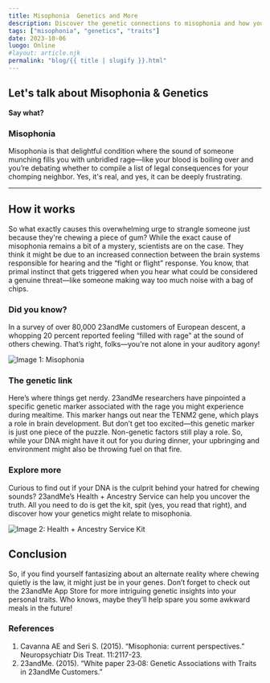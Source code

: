 ```yaml
---
title: Misophonia  Genetics and More 
description: Discover the genetic connections to misophonia and how your DNA could be wreaking havoc on your sanity.  
tags: ["misophonia", "genetics", "traits"]  
date: 2023-10-06  
luogo: Online  
#layout: article.njk  
permalink: "blog/{{ title | slugify }}.html"  
---
```


## Let's talk about Misophonia & Genetics

**Say what?**  
### Misophonia  
Misophonia is that delightful condition where the sound of someone munching fills you with unbridled rage—like your blood is boiling over and you’re debating whether to compile a list of legal consequences for your chomping neighbor. Yes, it's real, and yes, it can be deeply frustrating.

* * *

## How it works

So what exactly causes this overwhelming urge to strangle someone just because they're chewing a piece of gum? While the exact cause of misophonia remains a bit of a mystery, scientists are on the case. They think it might be due to an increased connection between the brain systems responsible for hearing and the “fight or flight” response. You know, that primal instinct that gets triggered when you hear what could be considered a genuine threat—like someone making way too much noise with a bag of chips.

### Did you know?

In a survey of over 80,000 23andMe customers of European descent, a whopping 20 percent reported feeling “filled with rage” at the sound of others chewing. That’s right, folks—you're not alone in your auditory agony!

![Image 1: Misophonia](https://pub-prd-seohub-us-west-2.s3.us-west-2.amazonaws.com/wp-content/uploads/sites/2/2021/07/content_image.ed646ae35f75.png)

### The genetic link

Here’s where things get nerdy. 23andMe researchers have pinpointed a specific genetic marker associated with the rage you might experience during mealtime. This marker hangs out near the TENM2 gene, which plays a role in brain development. But don’t get too excited—this genetic marker is just one piece of the puzzle. Non-genetic factors still play a role. So, while your DNA might have it out for you during dinner, your upbringing and environment might also be throwing fuel on that fire.

### Explore more

Curious to find out if your DNA is the culprit behind your hatred for chewing sounds? 23andMe’s Health + Ancestry Service can help you uncover the truth. All you need to do is get the kit, spit (yes, you read that right), and discover how your genetics might relate to misophonia.

![Image 2: Health + Ancestry Service Kit](https://pub-prd-seohub-us-west-2.s3.us-west-2.amazonaws.com/wp-content/uploads/sites/2/2022/03/HA-Kit-Image-1.png)

## Conclusion

So, if you find yourself fantasizing about an alternate reality where chewing quietly is the law, it might just be in your genes. Don’t forget to check out the 23andMe App Store for more intriguing genetic insights into your personal traits. Who knows, maybe they’ll help spare you some awkward meals in the future!

### References
1. Cavanna AE and Seri S. (2015). “Misophonia: current perspectives.” Neuropsychiatr Dis Treat. 11:2117-23.
2. 23andMe. (2015). “White paper 23‐08: Genetic Associations with Traits in 23andMe Customers.”
